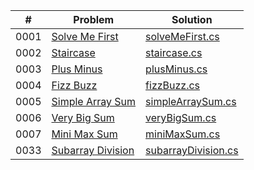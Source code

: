 |  #  | Problem       | Solution |
| :-: | ------------- | -------- |
| 0001 | [Solve Me First](https://www.hackerrank.com/challenges/solve-me-first/problem) | [solveMeFirst.cs](./algorithms/01_solveMeFirst/Program.cs) |
| 0002 | [Staircase](https://www.hackerrank.com/challenges/staircase/problem) | [staircase.cs](./algorithms/02_Stair_Case/Program.cs) |
| 0003 | [Plus Minus](https://www.hackerrank.com/challenges/plus-minus/problem) | [plusMinus.cs](./algorithms/03_Plus_Minus/Program.cs) |
| 0004 | [Fizz Buzz](https://www.hackerrank.com/challenges/fizzbuzz/problem) | [fizzBuzz.cs](./algorithms/04_FizzBuzz/Program.cs) |
| 0005 | [Simple Array Sum](https://www.hackerrank.com/challenges/simple-array-sum/problem) | [simpleArraySum.cs](./algorithms/05_Simple_Array_Sum/simpleArraySum.cs) |
| 0006 | [Very Big Sum](https://www.hackerrank.com/challenges/a-very-big-sum/problem) | [veryBigSum.cs](./algorithms/06_Very_Big_Sum/aVeryBigSum.cs) |
| 0007 | [Mini Max Sum](https://www.hackerrank.com/challenges/mini-max-sum/problem) | [miniMaxSum.cs](./algorithms/07_Mini_Max_Sum/miniMaxSum.cs) |
| 0033 | [Subarray Division](https://www.hackerrank.com/challenges/the-birthday-bar/problem) | [subarrayDivision.cs](./algorithms/33_Subarray_Division/subarrayDivision.cs) |
